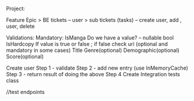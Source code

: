 ﻿Project:

Feature Epic > BE tickets – user > sub tickets (tasks) – create user, add , user, delete

Validations:
Mandatory:
IsManga  Do we have a value? – nullable bool
IsHardcopy If value is true or false ; if false check uri (optional and mandatory in some cases)
Title
Genre(optional)
Demographic(optional)
Score(optional)


Create user
Step 1  - validate
Step 2  - add new entry (use InMemoryCache)
Step 3 -  return result of doing the above
Step 4 Create Integration tests class

//test endpoints 
